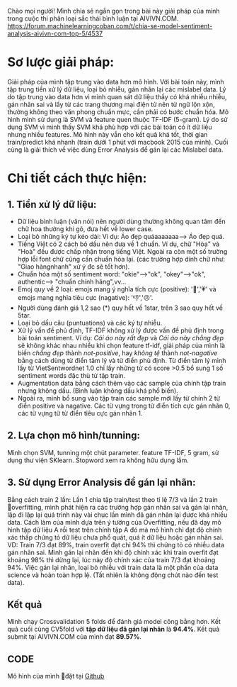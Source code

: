 Chào mọi người! Mình chia sẻ ngắn gọn trong bài này giải pháp của mình trong cuộc thi phân loại sắc thái bình luận tại AIVIVN.COM.
https://forum.machinelearningcoban.com/t/chia-se-model-sentiment-analysis-aivivn-com-top-5/4537
<h1>Sơ lược giải pháp:</h1>
Giải pháp của mình tập trung vào data hơn mô hình. Với bài toán này, mình tập trung tiền xử lý dữ liệu, loại bỏ nhiễu, gán nhãn lại các mislabel data. Lý do tập trung vào data hơn vì mình quan sát dữ liệu thấy có khá nhiều nhiễu, gán nhãn sai và lấy từ các trang thương mại điện tử nên từ ngữ lộn xộn, thường không theo văn phong chuẩn mực, cần phải có bước chuẩn hóa. Mô hình mình sử dụng là SVM và feature quen thuộc TF-IDF (5-gram). Lý do sử dụng SVM vì mình thấy SVM khá phù hợp với các bài toán có ít dữ liệu nhưng nhiều features. Mô hình này vẫn cho kết quả khá tốt, thời gian train/predict khá nhanh (train dưới 1 phút với macbook 2015 của mình). Cuối cùng là giải thích về việc dùng Error Analysis để gán lại các Mislabel data.
<h1>Chi tiết cách thực hiện:</h1>
<h2>1. Tiền xử lý dữ liệu:</h2>
<ul>
<li>Dữ liệu bình luận (văn nói) nên người dùng thường không quan tâm đến chữ hoa thường khi gõ, đưa hết về lower case.</li>
<li>Loại bỏ những ký tự kéo dài: Ví dụ: Áo đẹp quáaaaaaaa--> Áo đẹp quá.</li>

 <li>Tiếng Việt có 2 cách bỏ dấu nên đưa về 1 chuẩn. Ví dụ, chữ "Hòa" và "Hoà" đều được chấp nhận trong tiếng Việt. Ngoài ra còn một số trường hợp lỗi font chữ cũng cần chuẩn hóa lại. (các trường hợp dính chữ như: "Giao hàngnhanh" xử ý đc sẽ tốt hơn).</li>
<li>Chuẩn hóa một số sentiment word: "okie"-->"ok", "okey"-->"ok", authentic--> "chuẩn chính hãng",vv...</li>
<li>Emoj quy về 2 loại: emojs mang ý nghĩa tích cực (positive): '💯','💗' và emojs mang nghĩa tiêu cực (nagative): '👎','😣'.</li>
<li>Người dùng đánh giá 1,2 sao (*) quy hết về 1star, trên 3 sao quy hết về 5tar.</li>
<li>Loại bỏ dấu câu (puntuations) và các ký tự nhiễu.</li>
<li>Xử lý vấn đề phủ định, TF-IDF không xử lý được vấn đề phủ định trong bài toán sentiment. Ví dụ: <em>Cái áo này rất đẹp</em> và <em>Cái áo này chẳng đẹp</em> sẽ không khác nhau nhiều khi chọn feature tf-idf, giải pháp của mình là biến <em>chẳng đẹp</em> thành <em>not-positive</em>, hay <em>không tệ</em> thành <em>not-nagative</em> bằng cách dùng từ điển tâm lý và từ điển phủ định. Từ điển tâm lý mình lấy từ VietSentwordnet 1.0 chỉ lấy những từ có score >0.5 bổ sung 1 số sentiment words đặc thù từ tập train.</li>
<li>Augmentation data bằng cách thêm vào các sample của chính tập train nhưng không dấu. (Bình luận không dấu khá phổ biến).</li>
<li>Ngoài ra, mình bổ sung vào tập train các sample mới lấy từ chính 2 từ điển positive và nagative. Các từ vựng trong từ điển tích cực gán nhãn 0, các từ vựng từ từ điển tiêu cực gán nhãn 1.</li>
</ul>
<h2>2. Lựa chọn mô hình/tunning:</h2>
Mình chọn SVM, tunning một chút parameter.
feature TF-IDF, 5 gram, sử dụng thư viện SKlearn. Stopword xem ra không hữu dụng lắm.
<h2>3. Sử dụng Error Analysis để gán lại nhãn:</h2>
Bằng cách train 2 lần: Lần 1 chia tập train/test theo tỉ lệ 7/3 và lần 2 train overfitting, mình phát hiện ra các trường hợp gán nhãn sai và gán lại nhãn, lặp đi lặp lại quá trình này vài chục lần mình đã gán nhãn lại được khá nhiều data. Cách làm của mình dựa trên ý tưởng của Overfitting, nếu đã dạy mô hình tập dữ liệu A rồi test trên chính tập A đó mà mô hình chỉ đạt độ chính xác thấp chứng tỏ dữ liệu chưa phổ quát, quá ít dữ liệu hoặc gán nhãn sai. VD: Train 7/3 đạt 89%, train overfit đạt chỉ 94% thì chứng tỏ có nhiều data gán nhãn sai. Mình gán lại nhãn  đến khi độ chính xác khi train overfit đạt khoảng 98% thì dừng lại, lúc này độ chính xác của train 7/3 đạt khoảng 94%. Việc gán lại nhãn, loại bỏ nhiễu với train data là một phần của data science và hoàn toàn hợp lệ. (Tất nhiên là không động chút nào đến test data).
<h2>Kết quả</h2>
Mình chạy Crossvalidation 5 folds để đánh giá model công bằng hơn. Kết quả cuối cùng CV5fold với <strong>tập dữ liệu đã gán lại nhãn</strong> là <strong>94.4%</strong>. Kết quả submit tại AIVIVN.COM của mình đạt <strong>89.57%</strong>. 
<h2>CODE</h2>
Mô hình của mình đặt tại <a href="https://github.com/swordmanager/sentiment_analysis_nal">Github</a>
